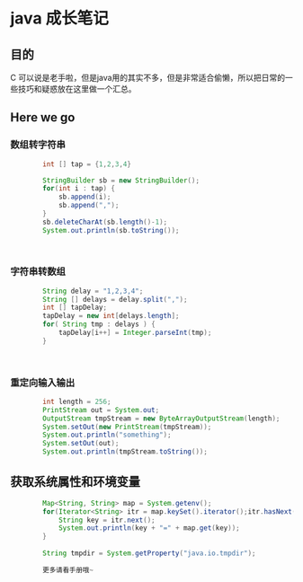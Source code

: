 # java 成长笔记

## 目的

C 可以说是老手啦，但是java用的其实不多，但是非常适合偷懒，所以把日常的一些技巧和疑惑放在这里做一个汇总。

## Here we go

### 数组转字符串

```java
		int [] tap = {1,2,3,4}

		StringBuilder sb = new StringBuilder();
		for(int i : tap) {
			sb.append(i);
			sb.append(",");
		}
		sb.deleteCharAt(sb.length()-1);
		System.out.println(sb.toString());
		
		
```

### 字符串转数组

```java
        String delay = "1,2,3,4";
        String [] delays = delay.split(","); 
        int [] tapDelay;
        tapDelay = new int[delays.length];
        for( String tmp : delays ) {
			tapDelay[i++] = Integer.parseInt(tmp);
		}
		
		
```

### 重定向输入输出

```java
		int length = 256;
		PrintStream out = System.out;
		OutputStream tmpStream = new ByteArrayOutputStream(length);
		System.setOut(new PrintStream(tmpStream));
		System.out.println("something");	
        System.setOut(out);
        System.out.println(tmpStream.toString());
```

## 获取系统属性和环境变量

```java
        Map<String, String> map = System.getenv();
        for(Iterator<String> itr = map.keySet().iterator();itr.hasNext();){
            String key = itr.next();
            System.out.println(key + "=" + map.get(key));
        } 
        
        String tmpdir = System.getProperty("java.io.tmpdir");
        
        更多请看手册哦~
```

